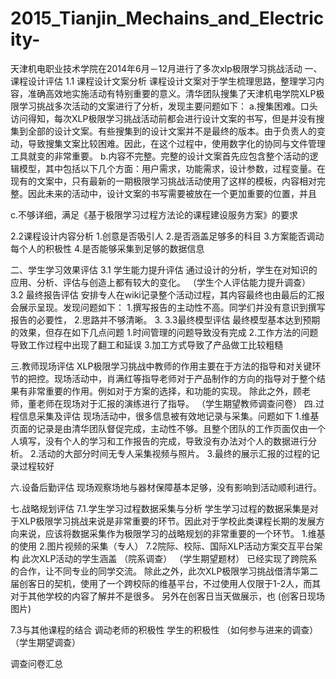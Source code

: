 # 2015_Tianjin_Mechains_and_Electricity-
天津机电职业技术学院在2014年6月－12月进行了多次xlp极限学习挑战活动
一、课程设计评估
1.1 课程设计文案分析
  课程设计文案对于学生梳理思路，整理学习内容，准确高效地实施活动有特别重要的意义。清华团队搜集了天津机电学院XLP极限学习挑战多次活动的文案进行了分析，发现主要问题如下：
a.搜集困难。口头访问得知，每次XLP极限学习挑战活动前都会进行设计文案的书写，但是并没有搜集到全部的设计文案。有些搜集到的设计文案并不是最终的版本。由于负责人的变动，导致搜集文案比较困难。因此，在这个过程中，使用数字化的协同与文件管理工具就变的非常重要。
b.内容不完整。完整的设计文案首先应包含整个活动的逻辑模型，其中包括以下几个方面：用户需求，功能需求，设计参数，过程变量。在现有的文案中，只有最新的一期极限学习挑战活动使用了这样的模板，内容相对完整。因此未来的活动中，设计文案的书写需要被放在一个更加重要的位置，并且

c.不够详细，满足《基于极限学习过程方法论的课程建设服务方案》的要求

2.2课程设计内容分析
1.创意是否吸引人
2.是否涵盖足够多的科目
3.方案能否调动每个人的积极性
4.是否能够采集到足够的数据信息

二、学生学习效果评估
3.1 学生能力提升评估
通过设计的分析，学生在对知识的应用、分析、评估与创造上都有较大的变化。
（学生个人评估能力提升调查）
3.2 最终报告评估
安排专人在wiki记录整个活动过程，其内容最终也由最后的汇报会展示呈现。发现问题如下：
1.撰写报告的主动性不高。同学们并没有意识到撰写报告的必要性，
2.思路并不够清晰。
3.
3.3最终模型评估
最终模型基本达到预期的效果，但存在如下几点问题
1.时间管理的问题导致没有完成
2.工作方法的问题导致工作过程中出现了翻工和延误
3.加工方式导致了产品做工比较粗糙

三.教师现场评估
XLP极限学习挑战中教师的作用主要在于方法的指导和对关键环节的把控。现场活动中，肖满红等指导老师对于产品制作的方向的指导对于整个结果有非常重要的作用。例如对于方案的选择，和功能的实现。
除此之外，顾老师，董老师在现场对于汇报的演练进行了指导。
（学生期望教师调查问卷）
四.过程信息采集及评估
现场活动中，很多信息被有效地记录与采集。问题如下
1.维基页面的记录是由清华团队督促完成，主动性不够。且整个团队的工作页面仅由一个人填写，没有个人的学习和工作报告的完成，导致没有办法对个人的数据进行分析。
2.活动的大部分时间无专人采集视频与照片。
3.最终的展示汇报的过程的记录过程较好

六.设备后勤评估
现场观察场地与器材保障基本足够，没有影响到活动顺利进行。

七.战略规划评估
7.1.学生学习过程数据采集与分析
学生学习过程的数据采集是对于XLP极限学习挑战来说是非常重要的环节。因此对于学校此类课程长期的发展方向来说，应该将数据采集作为极限学习的战略规划的非常重要的一个环节。
1.维基的使用
2.图片视频的采集（专人）
7.2院际、校际、国际XLP活动方案交互平台架构
此次XLP活动的学生涵盖
（院系调查）
（学生期望题材）
已经实现了跨院系的合作，让不同专业的同学交流。
除此之外，此次XLP极限学习挑战借清华第二届创客日的契机，使用了一个跨校际的维基平台，不过使用人仅限于1-2人，而其对于其他学校的内容了解并不是很多。
另外在创客日当天做展示，也
(创客日现场图片)

7.3与其他课程的结合
调动老师的积极性
学生的积极性
（如何参与进来的调查）
（学生期望调查）

调查问卷汇总
